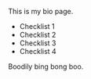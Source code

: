This is my bio page.

- Checklist 1
- Checklist 2
- Checklist 3
- Checklist 4

Boodily bing bong boo.
